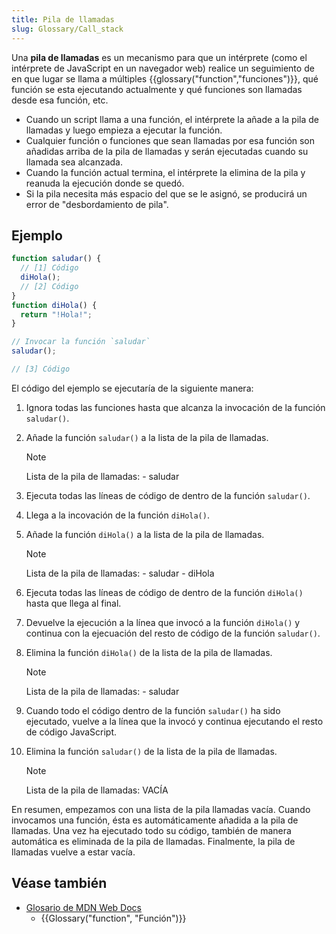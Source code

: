 ```yaml
---
title: Pila de llamadas
slug: Glossary/Call_stack
---
```


Una **pila de llamadas** es un mecanismo para que un intérprete (como el intérprete de JavaScript en un navegador web) realice un seguimiento de en que lugar se llama a múltiples {{glossary("function","funciones")}}, qué función se esta ejecutando actualmente y qué funciones son llamadas desde esa función, etc.

- Cuando un script llama a una función, el intérprete la añade a la pila de llamadas y luego empieza a ejecutar la función.
- Cualquier función o funciones que sean llamadas por esa función son añadidas arriba de la pila de llamadas y serán ejecutadas cuando su llamada sea alcanzada.
- Cuando la función actual termina, el intérprete la elimina de la pila y reanuda la ejecución donde se quedó.
- Si la pila necesita más espacio del que se le asignó, se producirá un error de "desbordamiento de pila".

## Ejemplo

```js
function saludar() {
  // [1] Código
  diHola();
  // [2] Código
}
function diHola() {
  return "!Hola!";
}

// Invocar la función `saludar`
saludar();

// [3] Código
```

El código del ejemplo se ejecutaría de la siguiente manera:

1. Ignora todas las funciones hasta que alcanza la invocación de la función `saludar()`.
2. Añade la función `saludar()` a la lista de la pila de llamadas.

   > [!NOTE]
   > Lista de la pila de llamadas:
   > \- saludar

3. Ejecuta todas las líneas de código de dentro de la función `saludar()`.
4. Llega a la incovación de la función `diHola()`.
5. Añade la función `diHola()` a la lista de la pila de llamadas.

   > [!NOTE]
   > Lista de la pila de llamadas:
   > \- saludar
   > \- diHola

6. Ejecuta todas las líneas de código de dentro de la función `diHola()` hasta que llega al final.
7. Devuelve la ejecución a la línea que invocó a la función `diHola()` y continua con la ejecuación del resto de código de la función `saludar()`.
8. Elimina la función `diHola()` de la lista de la pila de llamadas.

   > [!NOTE]
   > Lista de la pila de llamadas:
   > \- saludar

9. Cuando todo el código dentro de la función `saludar()` ha sido ejecutado, vuelve a la línea que la invocó y continua ejecutando el resto de código JavaScript.
10. Elimina la función `saludar()` de la lista de la pila de llamadas.

    > [!NOTE]
    > Lista de la pila de llamadas:
    > VACÍA

En resumen, empezamos con una lista de la pila llamadas vacía. Cuando invocamos una función, ésta es automáticamente añadida a la pila de llamadas. Una vez ha ejecutado todo su código, también de manera automática es eliminada de la pila de llamadas. Finalmente, la pila de llamadas vuelve a estar vacía.

## Véase también

- [Glosario de MDN Web Docs](/es/docs/Glossary)
  - {{Glossary("function", "Función")}}
